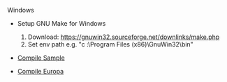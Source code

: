 Windows
- Setup GNU Make for Windows
    1. Download: https://gnuwin32.sourceforge.net/downlinks/make.php
    2. Set env path e.g. "c :\Program Files (x86)\GnuWin32\bin"

- [Compile Sample](/sample)
- [Compile Europa](/europa)
